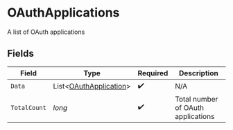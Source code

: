 # OAuthApplications

A list of OAuth applications


## Fields

| Field                                                                 | Type                                                                  | Required                                                              | Description                                                           |
| --------------------------------------------------------------------- | --------------------------------------------------------------------- | --------------------------------------------------------------------- | --------------------------------------------------------------------- |
| `Data`                                                                | List<[OAuthApplication](../../Models/Components/OAuthApplication.md)> | :heavy_check_mark:                                                    | N/A                                                                   |
| `TotalCount`                                                          | *long*                                                                | :heavy_check_mark:                                                    | Total number of OAuth applications<br/>                               |